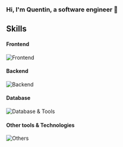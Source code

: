 ### Hi, I'm Quentin, a software engineer 👋

## Skills

#### Frontend
![Frontend](https://skillicons.dev/icons?i=react,next,vuejs,html,css,js,tailwind)

#### Backend
![Backend](https://skillicons.dev/icons?i=symfony,laravel,php,docker)

#### Database
![Database & Tools](https://skillicons.dev/icons?i=mysql,postgres,mongodb)

#### Other tools & Technologies
![Others](https://skillicons.dev/icons?i=git,neovim,figma)
